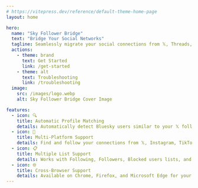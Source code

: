```yaml
---
# https://vitepress.dev/reference/default-theme-home-page
layout: home

hero:
  name: "Sky Follower Bridge"
  text: "Bridge Your Social Networks"
  tagline: Seamlessly migrate your social connections from 𝕏, Threads, Facebook, and more to Bluesky
  actions:
    - theme: brand
      text: Get Started
      link: /get-started
    - theme: alt
      text: Troubleshooting
      link: /troubleshooting
  image:
    src: /images/logo.webp
    alt: Sky Follower Bridge Cover Image

features:
  - icon: 🔍
    title: Automatic Profile Matching
    details: Automatically detect Bluesky users similar to your 𝕏 follows.
  - icon: 🚀
    title: Multi-Platform Support
    details: Find and follow your connections from 𝕏, Instagram, TikTok, Threads, and Facebook on Bluesky.
  - icon: 📋
    title: Multiple List Support
    details: Works with Following, Followers, Blocked users lists, and even public 𝕏 Lists.
  - icon: 🌐
    title: Cross-Browser Support
    details: Available on Chrome, Firefox, and Microsoft Edge for your convenience.
---
```



<AppDemo title="See Sky Follower Bridge in action" />


<Voices title="What people are saying..." moreLabel="More" />

